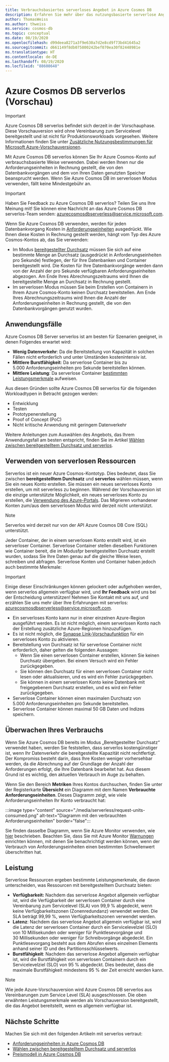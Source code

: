 ```yaml
---
title: Verbrauchsbasiertes serverloses Angebot in Azure Cosmos DB
description: Erfahren Sie mehr über das nutzungsbasierte serverlose Angebot für Azure Cosmos DB.
author: ThomasWeiss
ms.author: thweiss
ms.service: cosmos-db
ms.topic: conceptual
ms.date: 08/19/2020
ms.openlocfilehash: d99deea8271a3f9e630a7d2e8cd9f73bd41645a2
ms.sourcegitcommit: d661149f8db075800242bef070ea30f82448981e
ms.translationtype: HT
ms.contentlocale: de-DE
ms.lasthandoff: 08/19/2020
ms.locfileid: "88608648"
---
```

# <a name="azure-cosmos-db-serverless-preview"></a>Azure Cosmos DB serverlos (Vorschau)

> [!IMPORTANT]
> Azure Cosmos DB serverlos befindet sich derzeit in der Vorschauphase. Diese Vorschauversion wird ohne Vereinbarung zum Servicelevel bereitgestellt und ist nicht für Produktionsworkloads vorgesehen. Weitere Informationen finden Sie unter [Zusätzliche Nutzungsbestimmungen für Microsoft Azure-Vorschauversionen](https://azure.microsoft.com/support/legal/preview-supplemental-terms/).

Mit Azure Cosmos DB serverlos können Sie Ihr Azure Cosmos-Konto auf verbrauchsbasierte Weise verwenden. Dabei werden Ihnen nur die Anforderungseinheiten in Rechnung gestellt, die von den Datenbankvorgängen und dem von Ihren Daten genutzten Speicher beansprucht werden. Wenn Sie Azure Cosmos DB im serverlosen Modus verwenden, fällt keine Mindestgebühr an.

> [!IMPORTANT] 
> Haben Sie Feedback zu Azure Cosmos DB serverlos? Teilen Sie uns Ihre Meinung mit! Sie können eine Nachricht an das Azure Cosmos DB serverlos-Team senden: [azurecosmosdbserverless@service.microsoft.com](mailto:azurecosmosdbserverless@service.microsoft.com).

Wenn Sie Azure Cosmos DB verwenden, werden für jeden Datenbankvorgang Kosten in [Anforderungseinheiten](request-units.md) ausgedrückt. Wie Ihnen diese Kosten in Rechnung gestellt werden, hängt vom Typ des Azure Cosmos-Kontos ab, das Sie verwenden:

- Im Modus [bereitgestellter Durchsatz](set-throughput.md) müssen Sie sich auf eine bestimmte Menge an Durchsatz (ausgedrückt in Anforderungseinheiten pro Sekunde) festlegen, der für Ihre Datenbanken und Container bereitgestellt wird. Die Kosten für Ihre Datenbankvorgänge werden dann von der Anzahl der pro Sekunde verfügbaren Anforderungseinheiten abgezogen. Am Ende Ihres Abrechnungszeitraums wird Ihnen die bereitgestellte Menge an Durchsatz in Rechnung gestellt.
- Im serverlosen Modus müssen Sie beim Erstellen von Containern in Ihrem Azure Cosmos-Konto keinen Durchsatz bereitstellen. Am Ende Ihres Abrechnungszeitraums wird Ihnen die Anzahl der Anforderungseinheiten in Rechnung gestellt, die von den Datenbankvorgängen genutzt wurden.

## <a name="use-cases"></a>Anwendungsfälle

Azure Cosmos DB Server serverlos ist am besten für Szenarien geeignet, in denen Folgendes erwartet wird:

- **Wenig Datenverkehr**: Da die Bereitstellung von Kapazität in solchen Fällen nicht erforderlich und unter Umständen kostenintensiv ist.
- **Mittlere Burstfähigkeit**: Da serverlose Container bis zu 5.000 Anforderungseinheiten pro Sekunde bereitstellen können.
- **Mittlere Leistung**: Da serverlose Container [bestimmten Leistungsmerkmale](#performance) aufweisen.

Aus diesen Gründen sollte Azure Cosmos DB serverlos für die folgenden Workloadtypen in Betracht gezogen werden:

- Entwicklung
- Testen
- Prototypenerstellung
- Proof of Concept (PoC)
- Nicht kritische Anwendung mit geringem Datenverkehr

Weitere Anleitungen zum Auswählen des Angebots, das Ihrem Anwendungsfall am besten entspricht, finden Sie im Artikel [Wählen zwischen bereitgestelltem Durchsatz und serverlos](throughput-serverless.md).

## <a name="using-serverless-resources"></a>Verwenden von serverlosen Ressourcen

Serverlos ist ein neuer Azure Cosmos-Kontotyp. Dies bedeutet, dass Sie zwischen **bereitgestelltem Durchsatz** und **serverlos** wählen müssen, wenn Sie ein neues Konto erstellen. Sie müssen ein neues serverloses Konto erstellen, um mit serverless zu beginnen. Während der Vorschauversion ist die einzige unterstützte Möglichkeit, ein neues serverloses Konto zu erstellen, die [Verwendung des Azure-Portals](create-cosmosdb-resources-portal.md). Das Migrieren vorhandener Konten zum/aus dem serverlosen Modus wird derzeit nicht unterstützt.

> [!NOTE]
> Serverlos wird derzeit nur von der API Azure Cosmos DB Core (SQL) unterstützt.

Jeder Container, der in einem serverlosen Konto erstellt wird, ist ein serverloser Container. Serverlose Container stellen dieselben Funktionen wie Container bereit, die im Modusfpr bereitgestellten Durchsatz erstellt wurden, sodass Sie Ihre Daten genau auf die gleiche Weise lesen, schreiben und abfragen. Serverlose Konten und Container haben jedoch auch bestimmte Merkmale:

> [!IMPORTANT]
> Einige dieser Einschränkungen können gelockert oder aufgehoben werden, wenn serverlos allgemein verfügbar wird, und **Ihr Feedback** wird uns bei der Entscheidung unterstützen! Nehmen Sie Kontakt mit uns auf, und erzählen Sie uns mehr über Ihre Erfahrungen mit serverlos: [azurecosmosdbserverless@service.microsoft.com](mailto:azurecosmosdbserverless@service.microsoft.com).

- Ein serverloses Konto kann nur in einer einzelnen Azure-Region ausgeführt werden. Es ist nicht möglich, einem serverlosen Konto nach der Erstellung zusätzliche Azure-Regionen hinzuzufügen.
- Es ist nicht möglich, die [Synapse Link-Vorschaufunktion](synapse-link.md) für ein serverloses Konto zu aktivieren.
- Bereitstellung von Durchsatz ist für serverlose Container nicht erforderlich, daher gelten die folgenden Aussagen:
    - Wenn Sie einen serverlosen Container erstellen, können Sie keinen Durchsatz übergeben. Bei einem Versuch wird ein Fehler zurückgegeben.
    - Sie können den Durchsatz für einen serverlosen Container nicht lesen oder aktualisieren, und es wird ein Fehler zurückgegeben.
    - Sie können in einem serverlosen Konto keine Datenbank mit freigegebenem Durchsatz erstellen, und es wird ein Fehler zurückgegeben.
- Serverlose Container können einen maximalen Durchsatz von 5.000 Anforderungseinheiten pro Sekunde bereitstellen.
- Serverlose Container können maximal 50 GB Daten und Indizes speichern.

## <a name="monitoring-your-consumption"></a>Überwachen Ihres Verbrauchs

Wenn Sie Azure Cosmos DB bereits im Modus „Bereitgestellter Durchsatz“ verwendet haben, werden Sie feststellen, dass serverlos kostengünstiger ist, wenn Ihr Datenverkehr die bereitgestellte Kapazität nicht rechtfertigt. Der Kompromiss besteht darin, dass Ihre Kosten weniger vorhersehbar werden, da die Abrechnung auf der Grundlage der Anzahl der Anforderungen erfolgt, die Ihre Datenbank bearbeitet hat. Aus diesem Grund ist es wichtig, den aktuellen Verbrauch im Auge zu behalten.

Wenn Sie den Bereich **Metriken** Ihres Kontos durchsuchen, finden Sie unter der Registerkarte **Übersicht** ein Diagramm mit dem Namen **Verbrauchte Anforderungseinheiten**. Dieses Diagramm zeigt, wie viele Anforderungseinheiten Ihr Konto verbraucht hat:

:::image type="content" source="./media/serverless/request-units-consumed.png" alt-text="Diagramm mit den verbrauchten Anforderungseinheiten" border="false":::

Sie finden dasselbe Diagramm, wenn Sie Azure Monitor verwenden, wie [hier](monitor-request-unit-usage.md) beschrieben. Beachten Sie, dass Sie mit Azure Monitor [Warnungen](../azure-monitor/platform/alerts-metric-overview.md) einrichten können, mit denen Sie benachrichtigt werden können, wenn der Verbrauch von Anforderungseinheiten einen bestimmten Schwellenwert überschritten hat.

## <a name="performance"></a><a id="performance"></a>Leistung

Serverlose Ressourcen ergeben bestimmte Leistungsmerkmale, die davon unterscheiden, was Ressourcen mit bereitgestelltem Durchsatz bieten:

- **Verfügbarkeit:** Nachdem das serverlose Angebot allgemein verfügbar ist, wird die Verfügbarkeit der serverlosen Container durch eine Vereinbarung zum Servicelevel (SLA) von 99,9 % abgedeckt, wenn keine Verfügbarkeitszonen (Zonenredundanz) verwendet werden. Die SLA beträgt 99,99 %, wenn Verfügbarkeitszonen verwendet werden.
- **Latenz**: Nachdem das serverlose Angebot allgemein verfügbar ist, wird die Latenz der serverlosen Container durch ein Servicelevelziel (SLO) von 10 Millisekunden oder weniger für Punktlesevorgänge und 30 Millisekunden oder weniger für Schreibvorgänge abgedeckt. Ein Punktlesevorgang besteht aus dem Abrufen eines einzelnen Elements anhand seiner ID und des Partitionsschlüsselwerts.
- **Burstfähigkeit**: Nachdem das serverlose Angebot allgemein verfügbar ist, wird die Burstfähigkeit von serverlosen Containern durch ein Servicelevelziel (SLO) von 95 % abgedeckt. Dies bedeutet, dass die maximale Burstfähigkeit mindestens 95 % der Zeit erreicht werden kann.

> [!NOTE]
> Wie jede Azure-Vorschauversion wird Azure Cosmos DB serverlos aus Vereinbarungen zum Service Level (SLA) ausgeschlossen. Die oben erwähnten Leistungsmerkmale werden als Vorschauversion bereitgestellt, die das Angebot bereitstellt, wenn es allgemein verfügbar ist.

## <a name="next-steps"></a>Nächste Schritte

Machen Sie sich mit den folgenden Artikeln mit serverlos vertraut:

- [Anforderungseinheiten in Azure Cosmos DB](request-units.md)
- [Wählen zwischen bereitgestelltem Durchsatz und serverlos](throughput-serverless.md)
- [Preismodell in Azure Cosmos DB](how-pricing-works.md)
